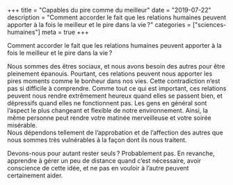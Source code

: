 +++
title = "Capables du pire comme du meilleur"
date = "2019-07-22"
description = "Comment accorder le fait que les relations humaines peuvent apporter à la fois le meilleur et le pire dans la vie ?"
categories = ["sciences-humaines"]
meta = true
+++


Comment accorder le fait que les relations humaines peuvent apporter à la fois le meilleur et le pire dans la vie ?  

Nous sommes des êtres sociaux, et nous avons besoin des autres pour être pleinement épanouis. Pourtant, ces relations peuvent nous apporter les pires moments comme le bonheur dans nos vies. Cette contradiction n’est pas si difficile à comprendre. Comme tout ce qui est important, ces relations peuvent nous rendre extrêmement heureux quand elles se passent bien, et dépressifs quand elles ne fonctionnent pas. Les gens en général sont l’aspect le plus changeant et flexible de notre environnement. Ainsi, la même personne peut rendre votre matinée merveilleuse et votre soirée misérable.  
Nous dépendons tellement de l’approbation et de l’affection des autres que nous sommes très vulnérables à la façon dont ils nous traitent.  

Devons-nous pour autant rester seuls ? Probablement pas. En revanche, apprendre à gérer un peu de distance quand c’est nécessaire, avoir conscience de cette idée, et ne pas en vouloir à l’autre peuvent certainement aider.


